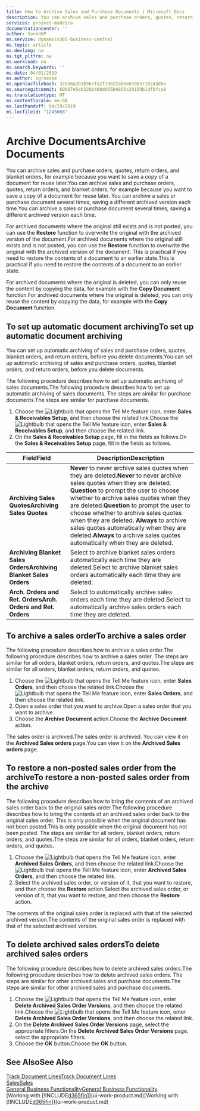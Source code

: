 ```yaml
---
title: How to Archive Sales and Purchase Documents | Microsoft Docs
description: You can archive sales and purchase orders, quotes, return orders, and blanket orders, and you can use the archived document to recreate the document that it was archived from.
services: project-madeira
documentationcenter: ''
author: SorenGP
ms.service: dynamics365-business-central
ms.topic: article
ms.devlang: na
ms.tgt_pltfrm: na
ms.workload: na
ms.search.keywords: ''
ms.date: 04/01/2019
ms.author: sgroespe
ms.openlocfilehash: 32a50a2b1b967fa2f19022ab6e07865716243d8e
ms.sourcegitcommit: 60b87e5eb32bb408dd65b9855c29159b1dfbfca8
ms.translationtype: HT
ms.contentlocale: en-GB
ms.lasthandoff: 04/29/2019
ms.locfileid: "1245668"
---
```

# <a name="archive-documents"></a><span data-ttu-id="69602-103">Archive Documents</span><span class="sxs-lookup"><span data-stu-id="69602-103">Archive Documents</span></span>
<span data-ttu-id="69602-104">You can archive sales and purchase orders, quotes, return orders, and blanket orders, for example because you want to save a copy of a document for reuse later.</span><span class="sxs-lookup"><span data-stu-id="69602-104">You can archive sales and purchase orders, quotes, return orders, and blanket orders, for example because you want to save a copy of a document for reuse later.</span></span> <span data-ttu-id="69602-105">You can archive a sales or purchase document several times, saving a different archived version each time.</span><span class="sxs-lookup"><span data-stu-id="69602-105">You can archive a sales or purchase document several times, saving a different archived version each time.</span></span>

<span data-ttu-id="69602-106">For archived documents where the original still exists and is not posted, you can use the **Restore** function to overwrite the original with the archived version of the document.</span><span class="sxs-lookup"><span data-stu-id="69602-106">For archived documents where the original still exists and is not posted, you can use the **Restore** function to overwrite the original with the archived version of the document.</span></span> <span data-ttu-id="69602-107">This is practical if you need to restore the contents of a document to an earlier state.</span><span class="sxs-lookup"><span data-stu-id="69602-107">This is practical if you need to restore the contents of a document to an earlier state.</span></span>

<span data-ttu-id="69602-108">For archived documents where the original is deleted, you can only reuse the content by copying the data, for example with the **Copy Document** function.</span><span class="sxs-lookup"><span data-stu-id="69602-108">For archived documents where the original is deleted, you can only reuse the content by copying the data, for example with the **Copy Document** function.</span></span>   

## <a name="to-set-up-automatic-document-archiving"></a><span data-ttu-id="69602-109">To set up automatic document archiving</span><span class="sxs-lookup"><span data-stu-id="69602-109">To set up automatic document archiving</span></span>  
<span data-ttu-id="69602-110">You can set up automatic archiving of sales and purchase orders, quotes, blanket orders, and return orders, before you delete documents.</span><span class="sxs-lookup"><span data-stu-id="69602-110">You can set up automatic archiving of sales and purchase orders, quotes, blanket orders, and return orders, before you delete documents.</span></span>

<span data-ttu-id="69602-111">The following procedure describes how to set up automatic archiving of sales documents.</span><span class="sxs-lookup"><span data-stu-id="69602-111">The following procedure describes how to set up automatic archiving of sales documents.</span></span> <span data-ttu-id="69602-112">The steps are similar for purchase documents.</span><span class="sxs-lookup"><span data-stu-id="69602-112">The steps are similar for purchase documents.</span></span>
1.  <span data-ttu-id="69602-113">Choose the ![Lightbulb that opens the Tell Me feature](media/ui-search/search_small.png "Tell me what you want to do") icon, enter **Sales & Receivables Setup**, and then choose the related link.</span><span class="sxs-lookup"><span data-stu-id="69602-113">Choose the ![Lightbulb that opens the Tell Me feature](media/ui-search/search_small.png "Tell me what you want to do") icon, enter **Sales & Receivables Setup**, and then choose the related link.</span></span>
2. <span data-ttu-id="69602-114">On the **Sales & Receivables Setup** page, fill in the fields as follows.</span><span class="sxs-lookup"><span data-stu-id="69602-114">On the **Sales & Receivables Setup** page, fill in the fields as follows.</span></span>

|<span data-ttu-id="69602-115">Field</span><span class="sxs-lookup"><span data-stu-id="69602-115">Field</span></span>|<span data-ttu-id="69602-116">Description</span><span class="sxs-lookup"><span data-stu-id="69602-116">Description</span></span>|
|-----|-----------|
|<span data-ttu-id="69602-117">**Archiving Sales Quotes**</span><span class="sxs-lookup"><span data-stu-id="69602-117">**Archiving Sales Quotes**</span></span>|<span data-ttu-id="69602-118">**Never** to never archive sales quotes when they are deleted.</span><span class="sxs-lookup"><span data-stu-id="69602-118">**Never** to never archive sales quotes when they are deleted.</span></span> <span data-ttu-id="69602-119">**Question** to prompt the user to choose whether to archive sales quotes when they are deleted.</span><span class="sxs-lookup"><span data-stu-id="69602-119">**Question** to prompt the user to choose whether to archive sales quotes when they are deleted.</span></span> <span data-ttu-id="69602-120">**Always** to archive sales quotes automatically when they are deleted.</span><span class="sxs-lookup"><span data-stu-id="69602-120">**Always** to archive sales quotes automatically when they are deleted.</span></span>|
|<span data-ttu-id="69602-121">**Archiving Blanket Sales Orders**</span><span class="sxs-lookup"><span data-stu-id="69602-121">**Archiving Blanket Sales Orders**</span></span>|<span data-ttu-id="69602-122">Select to archive blanket sales orders automatically each time they are deleted.</span><span class="sxs-lookup"><span data-stu-id="69602-122">Select to archive blanket sales orders automatically each time they are deleted.</span></span>|
|<span data-ttu-id="69602-123">**Arch. Orders and Ret. Orders**</span><span class="sxs-lookup"><span data-stu-id="69602-123">**Arch. Orders and Ret. Orders**</span></span>|<span data-ttu-id="69602-124">Select to automatically archive sales orders each time they are deleted.</span><span class="sxs-lookup"><span data-stu-id="69602-124">Select to automatically archive sales orders each time they are deleted.</span></span>|

## <a name="to-archive-a-sales-order"></a><span data-ttu-id="69602-125">To archive a sales order</span><span class="sxs-lookup"><span data-stu-id="69602-125">To archive a sales order</span></span>
<span data-ttu-id="69602-126">The following procedure describes how to archive a sales order.</span><span class="sxs-lookup"><span data-stu-id="69602-126">The following procedure describes how to archive a sales order.</span></span> <span data-ttu-id="69602-127">The steps are similar for all orders, blanket orders, return orders, and quotes.</span><span class="sxs-lookup"><span data-stu-id="69602-127">The steps are similar for all orders, blanket orders, return orders, and quotes.</span></span>

1.  <span data-ttu-id="69602-128">Choose the ![Lightbulb that opens the Tell Me feature](media/ui-search/search_small.png "Tell me what you want to do") icon, enter **Sales Orders**, and then choose the related link.</span><span class="sxs-lookup"><span data-stu-id="69602-128">Choose the ![Lightbulb that opens the Tell Me feature](media/ui-search/search_small.png "Tell me what you want to do") icon, enter **Sales Orders**, and then choose the related link.</span></span>  
2.  <span data-ttu-id="69602-129">Open a sales order that you want to archive.</span><span class="sxs-lookup"><span data-stu-id="69602-129">Open a sales order that you want to archive.</span></span>  
3.  <span data-ttu-id="69602-130">Choose the **Archive Document** action.</span><span class="sxs-lookup"><span data-stu-id="69602-130">Choose the **Archive Document** action.</span></span>

<span data-ttu-id="69602-131">The sales order is archived.</span><span class="sxs-lookup"><span data-stu-id="69602-131">The sales order is archived.</span></span> <span data-ttu-id="69602-132">You can view it on the **Archived Sales orders** page.</span><span class="sxs-lookup"><span data-stu-id="69602-132">You can view it on the **Archived Sales orders** page.</span></span>

## <a name="to-restore-a-non-posted-sales-order-from-the-archive"></a><span data-ttu-id="69602-133">To restore a non-posted sales order from the archive</span><span class="sxs-lookup"><span data-stu-id="69602-133">To restore a non-posted sales order from the archive</span></span>
<span data-ttu-id="69602-134">The following procedure describes how to bring the contents of an archived sales order back to the original sales order.</span><span class="sxs-lookup"><span data-stu-id="69602-134">The following procedure describes how to bring the contents of an archived sales order back to the original sales order.</span></span> <span data-ttu-id="69602-135">This is only possible when the original document has not been posted.</span><span class="sxs-lookup"><span data-stu-id="69602-135">This is only possible when the original document has not been posted.</span></span> <span data-ttu-id="69602-136">The steps are similar for all orders, blanket orders, return orders, and quotes.</span><span class="sxs-lookup"><span data-stu-id="69602-136">The steps are similar for all orders, blanket orders, return orders, and quotes.</span></span>

1. <span data-ttu-id="69602-137">Choose the ![Lightbulb that opens the Tell Me feature](media/ui-search/search_small.png "Tell me what you want to do") icon, enter **Archived Sales Orders**, and then choose the related link.</span><span class="sxs-lookup"><span data-stu-id="69602-137">Choose the ![Lightbulb that opens the Tell Me feature](media/ui-search/search_small.png "Tell me what you want to do") icon, enter **Archived Sales Orders**, and then choose the related link.</span></span>
2. <span data-ttu-id="69602-138">Select the archived sales order, or version of it, that you want to restore, and then choose the **Restore** action.</span><span class="sxs-lookup"><span data-stu-id="69602-138">Select the archived sales order, or version of it, that you want to restore, and then choose the **Restore** action.</span></span>  

<span data-ttu-id="69602-139">The contents of the original sales order is replaced with that of the selected archived version.</span><span class="sxs-lookup"><span data-stu-id="69602-139">The contents of the original sales order is replaced with that of the selected archived version.</span></span>

## <a name="to-delete-archived-sales-orders"></a><span data-ttu-id="69602-140">To delete archived sales orders</span><span class="sxs-lookup"><span data-stu-id="69602-140">To delete archived sales orders</span></span>
<span data-ttu-id="69602-141">The following procedure describes how to delete archived sales orders.</span><span class="sxs-lookup"><span data-stu-id="69602-141">The following procedure describes how to delete archived sales orders.</span></span> <span data-ttu-id="69602-142">The steps are similar for other archived sales and purchase documents.</span><span class="sxs-lookup"><span data-stu-id="69602-142">The steps are similar for other archived sales and purchase documents.</span></span>

1.  <span data-ttu-id="69602-143">Choose the ![Lightbulb that opens the Tell Me feature](media/ui-search/search_small.png "Tell me what you want to do") icon, enter **Delete Archived Sales Order Versions**, and then choose the related link.</span><span class="sxs-lookup"><span data-stu-id="69602-143">Choose the ![Lightbulb that opens the Tell Me feature](media/ui-search/search_small.png "Tell me what you want to do") icon, enter **Delete Archived Sales Order Versions**, and then choose the related link.</span></span>  
2.  <span data-ttu-id="69602-144">On the **Delete Archived Sales Order Versions** page, select the appropriate filters.</span><span class="sxs-lookup"><span data-stu-id="69602-144">On the **Delete Archived Sales Order Versions** page, select the appropriate filters.</span></span>  
3.  <span data-ttu-id="69602-145">Choose the **OK** button.</span><span class="sxs-lookup"><span data-stu-id="69602-145">Choose the **OK** button.</span></span>

## <a name="see-also"></a><span data-ttu-id="69602-146">See Also</span><span class="sxs-lookup"><span data-stu-id="69602-146">See Also</span></span>
[<span data-ttu-id="69602-147">Track Document Lines</span><span class="sxs-lookup"><span data-stu-id="69602-147">Track Document Lines</span></span>](across-how-to-track-document-lines.md)  
[<span data-ttu-id="69602-148">Sales</span><span class="sxs-lookup"><span data-stu-id="69602-148">Sales</span></span>](sales-manage-sales.md)  
[<span data-ttu-id="69602-149">General Business Functionality</span><span class="sxs-lookup"><span data-stu-id="69602-149">General Business Functionality</span></span>](ui-across-business-areas.md)  
<span data-ttu-id="69602-150">[Working with [!INCLUDE[d365fin](includes/d365fin_md.md)]](ui-work-product.md)</span><span class="sxs-lookup"><span data-stu-id="69602-150">[Working with [!INCLUDE[d365fin](includes/d365fin_md.md)]](ui-work-product.md)</span></span>

